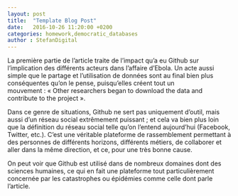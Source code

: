 ```yaml
---
layout: post
title:  "Template Blog Post"
date:   2016-10-26 11:20:00 +0200
categories: homework,democratic_databases
author : StefanDigital
---
```


La première partie de l’article traite de l’impact qu’a eu Github sur l’implication des différents acteurs dans l’affaire d’Ebola.
Un acte aussi simple que le partage et l’utilisation de données sont au final bien plus conséquentes qu’on le pense,
puisqu’elles créent tout un mouvement : « Other researchers began to download the data and contribute to the project ».

Dans ce genre de situations, Github ne sert pas uniquement d’outil, mais aussi d’un réseau social extrêmement puissant ;
et cela va bien plus loin que la définition du réseau social telle qu’on l’entend aujourd’hui (Facebook, Twitter, etc.).
C’est une véritable plateforme de rassemblement permettant à des personnes de différents horizons, différents métiers,
de collaborer et aller dans la même direction, et ce, pour une très bonne cause.

On peut voir que Github est utilisé dans de nombreux domaines dont des sciences humaines,
ce qui en fait une plateforme tout particulièrement concernée par les catastrophes ou
épidémies comme celle dont parle l’article.
